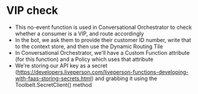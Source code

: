 # VIP check
- This no-event function is used in Conversational Orchestrator to check whether a consumer is a VIP, and route accordingly
- In the bot, we ask them to provide their customer ID number, write that to the context store, and then use the Dynamic Routing Tile
- In Conversational Orchestrator, we'll have a Custom Function attribute (for this function) and a Policy which uses that attribute
- We're storing our API key as a secret (https://developers.liveperson.com/liveperson-functions-developing-with-faas-storing-secrets.html) and grabbing it using the Toolbelt.SecretClient() method